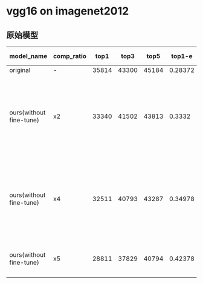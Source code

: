 # vgg16 on imagenet2012
## 原始模型
| model_name              | comp_ratio | top1  | top3  | top5  | top1-e  | top3-e  | top5-e   | top1-e-inc | top3-e-inc | top5-e-inc | explain                                  |
| ----------------------- | ---------- | ----- | ----- | ----- | ------- | ------- | -------- | ---------- | ---------- | ---------- | ---------------------------------------- |
| original                | -          | 35814 | 43300 | 45184 | 0.28372 | 0.134   | 0.09632  | -          | -          | -          | -                                        |
| ours(without fine-tune) | x2         | 33340 | 41502 | 43813 | 0.3332  | 0.16996 | 0.123740 | 0.04948    | 0.03596    | 0.02742    | conv1_x ~ conv4_x保留0.5比率的通道数，先是逐层地进行优化，之后则是优化所有的被剪枝了的卷积层，使用最后一层被剪枝了的卷积层的特征图 |
| ours(without fine-tune) | x4         | 32511 | 40793 | 43287 | 0.34978 | 0.18414 | 0.13426  | 0.12534    | 0.05014    | 0.03794    | conv1_x ~ conv4_x保留0.25比率的通道数，并非是逐层地进行优化，而是以一种迭代的方式进行优化，第一次优化第一层；第二层优化第一，第二层；... |
| ours(without fine-tune) | x5         | 28811 | 37829 | 40794 | 0.42378 | 0.24342 | 0.18412  | 0.14006    | 0.10942    | 0.0878     | conv1_x~conv4_x保留0.2比率的通道数，并且向上取整;conv5_x不变 |